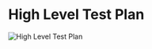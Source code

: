 # High Level Test Plan
![High Level Test Plan](https://user-images.githubusercontent.com/98877997/153698894-df971997-93d8-4d84-ac01-08fca050c5ec.jpg)
